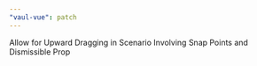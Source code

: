```yaml
---
"vaul-vue": patch
---
```


Allow for Upward Dragging in Scenario Involving Snap Points and Dismissible Prop
